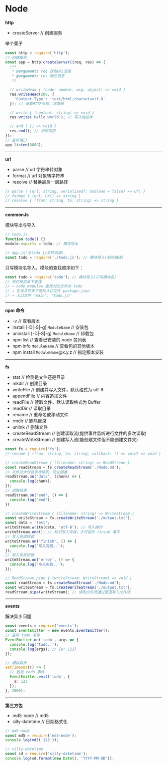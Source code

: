 # Node

**http**

- createServer // 创建服务

举个栗子

```js
const http = require('http');
// 创建服务
const app = http.createServer((req, res) => {
  /**
   * @arguments req 获取URL信息
   * @arguments res 响应信息
   */

  // writeHead { (code: number, msg: object) => void }
  res.writeHead(200, {
    'Content-Type': 'text/html;charset=utf-8'
  }); // 设置HTTP头部，状态码

  // write { (content: string) => void }
  res.write('Hello world'); // 写入响应体

  // end { () => void }
  res.end(); // 结束响应
});
// 监听端口
app.listen(8888);
```

---

**url**

- parse // url 字符串转对象
- format // url 对象转字符串
- resolve // 替换最后一层路径

```js
// parse { (url: string, serialized?: boolean = false) => Url }
// format { (url: Url) => string }
// resolve { (from: string, to: string) => string }
```

---

**commonJs**

模块导出与导入

```js
// todo.js
function todo() {}
module.exports = todo; // 模块导出

// app.js(与todo.js文件同级)
const todo = require('./todo.js'); // 模块导入(相对路径)
```

只写模块名导入，模块的查找顺序如下：

```js
const todo = require('todo'); // 模块导入(只写模块名)
// 先在根目录下查找
// → node_modules 查找对应文件夹 todo
// → 在该文件夹下查找入口文件 package.json
// → 入口文件 "main": "todo.js"
```

---

**npm 命令**

- -v // 查看版本
- install [-D|-S|-g] `ModuleName` // 安装包
- uninstall [-D|-S|-g] `ModuleName` // 卸载包
- npm list // 查看已安装的 node 包列表
- npm info `ModuleName` // 查看包的其他版本
- npm install `ModuleName`@x.y.z // 指定版本安装

---

**fs**

- stat // 检测是文件还是目录
- mkdir // 创建目录
- writeFile // 创建并写入文件，默认格式为 utf-8
- appendFile // 内容追加文件
- readFile // 读取文件，默认读取格式为 Buffer
- readDir // 读取目录
- rename // 重命名或移动文件
- rmdir // 删除目录
- unlink // 删除文件
- createReadStream // 创建读取流(提供事件监听进行文件的多次读取)
- createWriteStream // 创建写入流(能创建文件但不能创建文件夹)

```js
const fs = require('fs');
// rename { (from: string, to: string, callback: () => void) => void }

// createReadStream { (filename: string) => ReadStream }
const readStream = fs.createReadStream('./Node.md');
// 文件过大时会多次读取，防止阻塞
readStream.on('data', (chunk) => {
  console.log(chunk);
});
// 读取结束
readStream.on('end', () => {
  console.log('end');
})

// createWriteStream { (filename: string) => WriteStream }
const writeStream = fs.createWriteStream('./output.txt');
const data = 'test';
writeStream.write(data, 'utf-8'); // 写入操作
writeStream.end(); // 标记写入完成，才可监听 finish 事件
// 写入完成回调
writeStream.on('finish', () => {
  console.log('写入完成..');
});
// 写入失败回调
writeStream.on('error', () => {
  console.log('写入失败..');
});

// ReadStream.pipe { (writeStream: WriteStream) => void }
const readStream = fs.createReadStream('./Node.md');
const writeStream = fs.createWriteStream('./output.txt');
readStream.pipe(writeStream); // 读取文件流通过管道写入文件流
```

---

**events**

解决异步问题

```js
const events = require('events');
const EventEmitter = new events.EventEmitter();
// 监听 todo 事件
EventEmitter.on('todo', args => {
  console.log('todo..');
  console.log(args); // {a: 123}
});

// 模拟异步
setTimeout(() => {
  // 触发 todo 事件
  EventEmitter.emit('todo', {
    a: 123
  });
}, 2000);
```

---

**第三方包**

- md5-node // md5
- silly-datetime // 日期格式化

```js
// md5-node
const md5 = require('md5-node');
console.log(md5('123'));

// silly-datetime
const sd = require('silly-datetime');
console.log(sd.format(new Date(), 'YYYY-MM-DD'));
```
